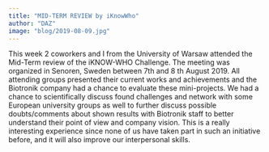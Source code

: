 ```yaml
---
title: "MID-TERM REVIEW by iKnowWho"
author: "DAZ"
image: "blog/2019-08-09.jpg"
---
```


This week 2 coworkers and I from the University of Warsaw attended the Mid-Term
review of the iKNOW-WHO Challenge. The meeting was organized in Senoren, Sweden
between 7th and 8 th August 2019. All attending groups presented their current
works and achievements and the Biotronik company had a chance to evaluate these
mini-projects. We had a chance to scientifically discuss found challenges and
network with some European university groups as well to further discuss possible
doubts/comments about shown results with Biotronik staff to better understand
their point of view and company vision. This is a really interesting experience
since none of us have taken part in such an initiative before, and it will also
improve our interpersonal skills.
